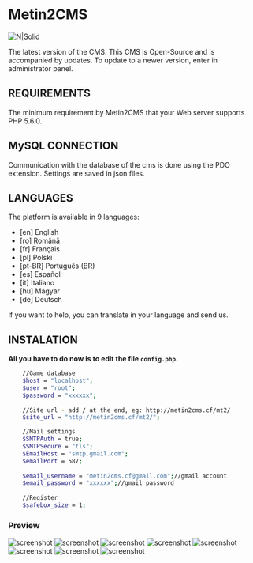 Metin2CMS
=========
[![N|Solid](http://i.imgur.com/dS8151Q.png)](https://metin2cms.cf/v2)

The latest version of the CMS. This CMS is Open-Source and is accompanied by updates. To update to a newer version, enter in administrator panel.


REQUIREMENTS
------------

The minimum requirement by Metin2CMS that your Web server supports PHP 5.6.0.

MySQL CONNECTION
------------

Communication with the database of the cms is done using the PDO extension. Settings are saved in json files. 

LANGUAGES
------------
The platform is available in 9 languages:

  - [en]	English 	
  - [ro] 	Română 	
  - [fr] 	Français 	
  - [pl] 	Polski 	
  - [pt-BR] 	Português (BR) 	
  - [es] 	Español 	
  - [it] 	Italiano
  - [hu] 	Magyar 	
  - [de] 	Deutsch
  
If you want to help, you can translate in your language and send us.

INSTALATION
------------

**All you have to do now is to edit the file `config.php`.**

```sh
	//Game database
	$host = "localhost";
	$user = "root";
	$password = "xxxxxx";
	
	//Site url - add / at the end, eg: http://metin2cms.cf/mt2/
	$site_url = "http://metin2cms.cf/mt2/";

	//Mail settings
	$SMTPAuth = true;
	$SMTPSecure = "tls";
	$EmailHost = "smtp.gmail.com";
	$emailPort = 587;
	
	$email_username = "metin2cms.cf@gmail.com";//gmail account
	$email_password = "xxxxxx";//gmail password
	
	//Register
	$safebox_size = 1;
```

### Preview
![screenshot](https://i.imgur.com/PMnWEUy.png)
![screenshot](https://i.imgur.com/y4ivCJu.png)
![screenshot](https://i.imgur.com/GZgQ2tR.png)
![screenshot](https://i.imgur.com/1rRl1a5.png)
![screenshot](https://i.imgur.com/4884Z6K.png)
![screenshot](https://i.imgur.com/PC7CL34.png)
![screenshot](https://i.imgur.com/YSoe3CM.png)
![screenshot](https://i.imgur.com/J3zrrYK.png)
